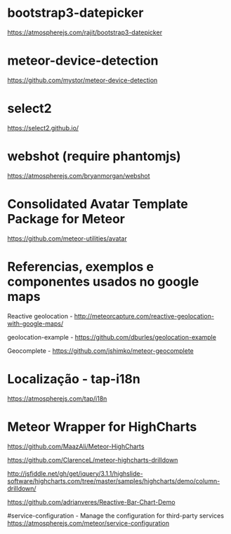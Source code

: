 # bootstrap3-datepicker
https://atmospherejs.com/rajit/bootstrap3-datepicker

# meteor-device-detection
https://github.com/mystor/meteor-device-detection

# select2
https://select2.github.io/

# webshot (require phantomjs)
https://atmospherejs.com/bryanmorgan/webshot

# Consolidated Avatar Template Package for Meteor
https://github.com/meteor-utilities/avatar

# Referencias, exemplos e componentes usados no google maps
Reactive geolocation - http://meteorcapture.com/reactive-geolocation-with-google-maps/

geolocation-example - https://github.com/dburles/geolocation-example

Geocomplete - https://github.com/jshimko/meteor-geocomplete

# Localização - tap-i18n
https://atmospherejs.com/tap/i18n

# Meteor Wrapper for HighCharts
https://github.com/MaazAli/Meteor-HighCharts

https://github.com/ClarenceL/meteor-highcharts-drilldown

http://jsfiddle.net/gh/get/jquery/3.1.1/highslide-software/highcharts.com/tree/master/samples/highcharts/demo/column-drilldown/

https://github.com/adrianveres/Reactive-Bar-Chart-Demo

#service-configuration -  Manage the configuration for third-party services
https://atmospherejs.com/meteor/service-configuration